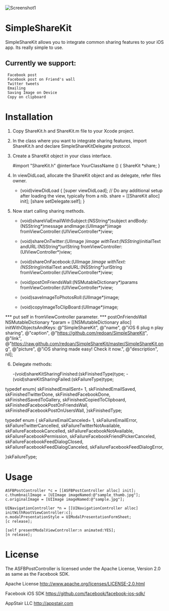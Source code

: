 ![Screenshot1](https://dl.dropbox.com/u/339699/github/ASFBPostController.png)

SimpleShareKit
==================

SimpleShareKit allows you to integrate common sharing features to your iOS app. Its really simple to use.

Currently we support:
----------------------

     Facebook post
     Facebook post on Friend's wall
     Twitter tweets
     Emailing
     Saving Image on Device
     Copy on clipboard
    

# Installation

1. Copy ShareKit.h and ShareKit.m file to your Xcode project.
2. In the class where you want to integrate sharing features, import ShareKit.h and declare SimpleShareKitDelegate protocol. 
3. Create a ShareKit object in your class interface.

	#import "ShareKit.h" 
	@interface YourClassName ()<SimpleShareKitDelegate>
	{
		ShareKit *share;
	}

4. In viewDidLoad, allocate the ShareKit object and as delegate, refer files owner.

	- (void)viewDidLoad
	{
	 	[super viewDidLoad]; // Do any additional setup after loading the view, typically from a nib. 
		share = [[ShareKit alloc] init];
		[share setDelegate:self]; 
	}

5. Now start calling sharing methods.

	- (void)shareViaEmailWithSubject:(NSString*)subject andBody:(NSString*)message andImage:(UIImage*)image fromViewController:(UIViewController*)view;

	- (void)shareOnTwitter:(UIImage *)image withText:(NSString*)initialText andURL:(NSString*)urlString fromViewController:(UIViewController*)view;

	- (void)shareOnFacebook:(UIImage *)image withText:(NSString*)initialText andURL:(NSString*)urlString fromViewController:(UIViewController*)view; 

	- (void)postOnFriendsWall:(NSMutableDictionary*)params fromViewController:(UIViewController*)view;

	- (void)saveImageToPhotosRoll:(UIImage*)image; 

	- (void)copyImageToClipBoard:(UIImage*)image; 

*** put self in fromViewController parameter.
*** postOnFriendsWall
	NSMutableDictionary *param = [[NSMutableDictionary alloc] initWithObjectsAndKeys: 
							@"SimpleShareKit", @"name", @"iOS 6 plug n play sharing", @"caption", 
							@"https://github.com/redoan/SimpleShareKit", @"link", 
							@"https://raw.github.com/redoan/SimpleShareKit/master/SimpleShareKit.png", 
							@"picture", @"iOS sharing made easy! Check it now.", @"description", nil];


6. Delegate methods:

	-(void)shareKitSharingFinished:(skFinishedType)type;
	-(void)shareKitSharingFailed:(skFailureType)type;

typedef enum{
    skFinishedEmailSent= 1,
    skFinishedEmailSaved,
    skFinishedTwitterDone,
    skFinishedFacebookDone,
    skFinishedSavedToGallery,
    skFinishedCopiedToClipboard,
    skFinishedFacebookPostOnFriendsWall,
    skFinishedFacebookPostOnUsersWall,
}skFinishedType;


typedef enum {
    skFailureEmailCanceled= 1,
    skFailureEmailError,
    skFailureTwitterCancelled,
    skFailureTwitterNotAvailable,
    skFailureFacebookCancelled,
    skFailureFacebookNotAvailable,
    skFailureFacebookPermission,
    skFailureFacebookFriendPickerCanceled,
    skFailureFacebookFeedDialogClosed,
    skFailureFacebookFeedDialogCanceled,
    skFailureFacebookFeedDialogError,
    
}skFailureType;

# Usage

	ASFBPostController *c = [[ASFBPostController alloc] init];
	c.thumbnailImage = [UIImage imageNamed:@"sample_thumb.jpg"];    
	c.originalImage = [UIImage imageNamed:@"sample.jpg"];

	UINavigationController *n = [[UINavigationController alloc] initWithRootViewController:c];
	n.modalPresentationStyle = UIModalPresentationFormSheet;
	[c release];
	
	[self presentModalViewController:n animated:YES];
	[n release];

License
==================
The ASFBPostController is licensed under the Apache License, Version 2.0 as same as the Facebook SDK.

Apache License
http://www.apache.org/licenses/LICENSE-2.0.html

Facebook iOS SDK
https://github.com/facebook/facebook-ios-sdk/

AppStair LLC
http://appstair.com
